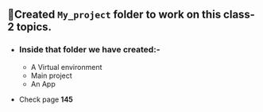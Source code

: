 ## 🎯Created `My_project` folder to work on this class-2 topics.
- ### Inside that folder we have created:-
    - A Virtual environment
    - Main project
    - An App

- Check page **145**